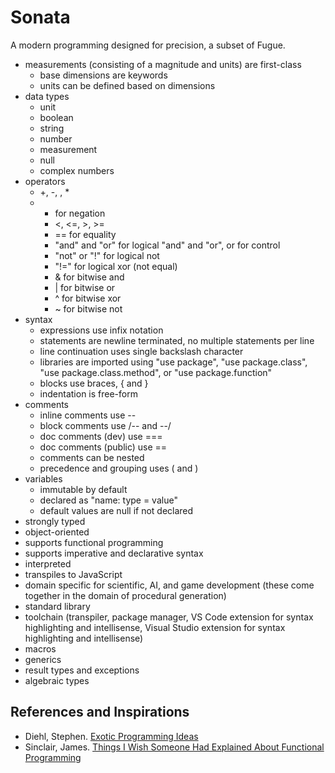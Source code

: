 # Sonata
A modern programming designed for precision, a subset of Fugue.

* measurements (consisting of a magnitude and units) are first-class
    * base dimensions are keywords
    * units can be defined based on dimensions
* data types
    * unit
    * boolean
    * string
    * number
    * measurement
    * null
    * complex numbers
* operators
    * +, -, \, *
    * - for negation
      - <, <=, >, >=
      - == for equality
      - "and" and "or" for logical "and" and "or", or for control
      - "not" or "!" for logical not
      - "!=" for logical xor (not equal)
      - & for bitwise and
      - | for bitwise or
      - ^ for bitwise xor
      - ~ for bitwise not
* syntax
    * expressions use infix notation
    * statements are newline terminated, no multiple statements per line
    * line continuation uses single backslash character
    * libraries are imported using "use package", "use package.class", "use package.class.method", or "use package.function"
    * blocks use braces, { and }
    * indentation is free-form
* comments
    * inline comments use --
    * block comments use /-- and --/
    * doc comments (dev) use ===
    * doc comments (public) use ==
    * comments can be nested
    * precedence and grouping uses ( and )
* variables
    * immutable by default
    * declared as "name: type = value"
    * default values are null if not declared
* strongly typed
* object-oriented
* supports functional programming
* supports imperative and declarative syntax
* interpreted
* transpiles to JavaScript
* domain specific for scientific, AI, and game development (these come together in the domain of procedural generation)
* standard library
* toolchain (transpiler, package manager, VS Code extension for syntax highlighting and intellisense, Visual Studio extension for syntax highlighting and intellisense)
* macros
* generics
* result types and exceptions
* algebraic types


## References and Inspirations
* Diehl, Stephen. [Exotic Programming Ideas](https://www.stephendiehl.com/posts/exotic01.html)
* Sinclair, James. [Things I Wish Someone Had Explained About Functional Programming](https://jrsinclair.com/articles/2019/what-i-wish-someone-had-explained-about-functional-programming/)
